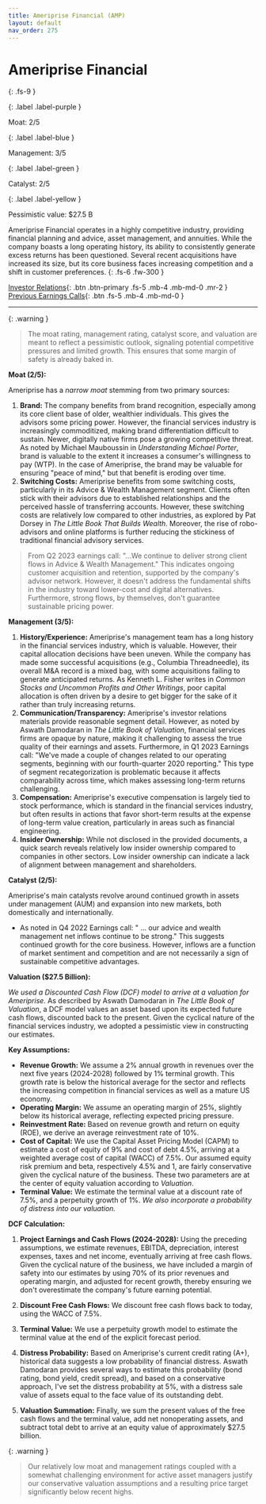 ```yaml
---
title: Ameriprise Financial (AMP)
layout: default
nav_order: 275
---
```


# Ameriprise Financial
{: .fs-9 }

{: .label .label-purple }

Moat: 2/5

{: .label .label-blue }

Management: 3/5

{: .label .label-green }

Catalyst: 2/5

{: .label .label-yellow }

Pessimistic value: $27.5 B

Ameriprise Financial operates in a highly competitive industry, providing financial planning and advice, asset management, and annuities. While the company boasts a long operating history, its ability to consistently generate excess returns has been questioned.  Several recent acquisitions have increased its size, but its core business faces increasing competition and a shift in customer preferences.
{: .fs-6 .fw-300 }

[Investor Relations](https://www.google.com/search?q=AMP+investor+relations){: .btn .btn-primary .fs-5 .mb-4 .mb-md-0 .mr-2 }
[Previous Earnings Calls](https://discountingcashflows.com/company/AMP/transcripts/){: .btn .fs-5 .mb-4 .mb-md-0 }

---

{: .warning } 
>The moat rating, management rating, catalyst score, and valuation are meant to reflect a pessimistic outlook, signaling potential competitive pressures and limited growth. This ensures that some margin of safety is already baked in.


**Moat (2/5):**

Ameriprise has a *narrow moat* stemming from two primary sources:

1. **Brand:** The company benefits from brand recognition, especially among its core client base of older, wealthier individuals. This gives the advisors some pricing power. However, the financial services industry is increasingly commoditized, making brand differentiation difficult to sustain. Newer, digitally native firms pose a growing competitive threat.  As noted by Michael Mauboussin in *Understanding Michael Porter*, brand is valuable to the extent it increases a consumer's willingness to pay (WTP).  In the case of Ameriprise, the brand may be valuable for ensuring "peace of mind," but that benefit is eroding over time.
2. **Switching Costs:** Ameriprise benefits from some switching costs, particularly in its Advice & Wealth Management segment.  Clients often stick with their advisors due to established relationships and the perceived hassle of transferring accounts.  However, these switching costs are relatively low compared to other industries, as explored by Pat Dorsey in *The Little Book That Builds Wealth*.  Moreover, the rise of robo-advisors and online platforms is further reducing the stickiness of traditional financial advisory services.

> From Q2 2023 earnings call: "...We continue to deliver strong client flows in Advice & Wealth Management." This indicates ongoing customer acquisition and retention, supported by the company's advisor network. However, it doesn't address the fundamental shifts in the industry toward lower-cost and digital alternatives.  Furthermore, strong flows, by themselves, don't guarantee sustainable pricing power.

**Management (3/5):**

1. **History/Experience:** Ameriprise's management team has a long history in the financial services industry, which is valuable.  However, their capital allocation decisions have been uneven. While the company has made some successful acquisitions (e.g., Columbia Threadneedle), its overall M&A record is a mixed bag, with some acquisitions failing to generate anticipated returns.  As Kenneth L. Fisher writes in *Common Stocks and Uncommon Profits and Other Writings*, poor capital allocation is often driven by a desire to get bigger for the sake of it rather than truly increasing returns.
2. **Communication/Transparency:** Ameriprise's investor relations materials provide reasonable segment detail. However, as noted by Aswath Damodaran in *The Little Book of Valuation*, financial services firms are opaque by nature, making it challenging to assess the true quality of their earnings and assets. Furthermore, in Q1 2023 Earnings call: "We've made a couple of changes related to our operating segments, beginning with our fourth-quarter 2020 reporting." This type of segment recategorization is problematic because it affects comparability across time, which makes assessing long-term returns challenging.
3. **Compensation:** Ameriprise's executive compensation is largely tied to stock performance, which is standard in the financial services industry, but often results in actions that favor short-term results at the expense of long-term value creation, particularly in areas such as financial engineering. 
4. **Insider Ownership:**  While not disclosed in the provided documents, a quick search reveals relatively low insider ownership compared to companies in other sectors. Low insider ownership can indicate a lack of alignment between management and shareholders.


**Catalyst (2/5):**

Ameriprise's main catalysts revolve around continued growth in assets under management (AUM) and expansion into new markets, both domestically and internationally. 

* As noted in Q4 2022 Earnings call: " ... our advice and wealth management net inflows continue to be strong." This suggests continued growth for the core business. However, inflows are a function of market sentiment and competition and are not necessarily a sign of sustainable competitive advantages.


**Valuation ($27.5 Billion):**

*We used a Discounted Cash Flow (DCF) model to arrive at a valuation for Ameriprise.*  As described by Aswath Damodaran in *The Little Book of Valuation*, a DCF model values an asset based upon its expected future cash flows, discounted back to the present. Given the cyclical nature of the financial services industry, we adopted a pessimistic view in constructing our estimates.

**Key Assumptions:**

* **Revenue Growth:**  We assume a 2% annual growth in revenues over the next five years (2024-2028) followed by 1% terminal growth. This growth rate is below the historical average for the sector and reflects the increasing competition in financial services as well as a mature US economy.
* **Operating Margin:** We assume an operating margin of 25%, slightly below its historical average, reflecting expected pricing pressure.
* **Reinvestment Rate:** Based on revenue growth and return on equity (ROE), we derive an average reinvestment rate of 10%.
* **Cost of Capital:** We use the Capital Asset Pricing Model (CAPM) to estimate a cost of equity of 9% and cost of debt 4.5%, arriving at a weighted average cost of capital (WACC) of 7.5%.  Our assumed equity risk premium and beta, respectively 4.5% and 1, are fairly conservative given the cyclical nature of the business. These two parameters are at the center of equity valuation according to *Valuation*. 
* **Terminal Value:** We estimate the terminal value at a discount rate of 7.5%, and a perpetuity growth of 1%.
*We also incorporate a probability of distress into our valuation.*

**DCF Calculation:**


1. **Project Earnings and Cash Flows (2024-2028):** Using the preceding assumptions, we estimate revenues, EBITDA, depreciation, interest expenses, taxes and net income, eventually arriving at free cash flows. Given the cyclical nature of the business, we have included a margin of safety into our estimates by using 70% of its prior revenues and operating margin, and adjusted for recent growth, thereby ensuring we don't overestimate the company's future earning potential.

2. **Discount Free Cash Flows:**  We discount free cash flows back to today, using the WACC of 7.5%.

3. **Terminal Value:** We use a perpetuity growth model to estimate the terminal value at the end of the explicit forecast period.

4. **Distress Probability:**  Based on Ameriprise's current credit rating (A+), historical data suggests a low probability of financial distress. Aswath Damodaran provides several ways to estimate this probability (bond rating, bond yield, credit spread), and based on a conservative approach, I've set the distress probability at 5%, with a distress sale value of assets equal to the face value of its outstanding debt. 

5. **Valuation Summation:** Finally, we sum the present values of the free cash flows and the terminal value, add net nonoperating assets, and subtract total debt to arrive at an equity value of approximately $27.5 billion.

{: .warning }
> Our relatively low moat and management ratings coupled with a somewhat challenging environment for active asset managers justify our conservative valuation assumptions and a resulting price target significantly below recent highs.



